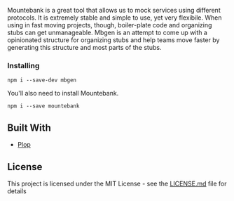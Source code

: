 Mountebank is a great tool that allows us to mock services using different protocols. It is extremely stable and simple to use, yet very flexibile. When using in fast moving projects, though, boiler-plate code and organizing stubs can get unmanageable. Mbgen is an attempt to come up with a opinionated structure for organizing stubs and help teams move faster by generating this structure and most parts of the stubs.

### Installing
```
npm i --save-dev mbgen
```
You'll also need to install Mountebank.
```
npm i --save mountebank
```
## Built With

* [Plop](https://plopjs.com/)

## License

This project is licensed under the MIT License - see the [LICENSE.md](LICENSE.md) file for details
